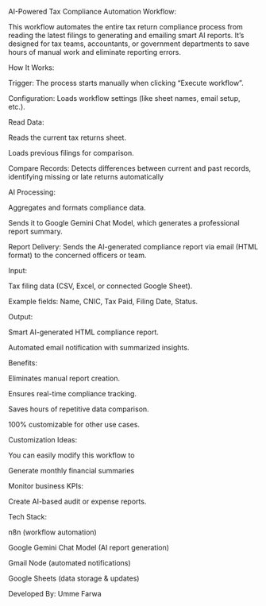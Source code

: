 
AI-Powered Tax Compliance Automation Workflow:

This workflow automates the entire tax return compliance process from reading the latest filings to generating and emailing smart AI reports. It’s designed for tax teams, accountants, or government departments to save hours of manual work and eliminate reporting errors.


How It Works:

Trigger: The process starts manually when clicking “Execute workflow”.

Configuration: Loads workflow settings (like sheet names, email setup, etc.).


Read Data:

Reads the current tax returns sheet.

Loads previous filings for comparison.

Compare Records: Detects differences between current and past records, identifying missing or late returns automatically


AI Processing:

Aggregates and formats compliance data.

Sends it to Google Gemini Chat Model, which generates a professional report summary.

Report Delivery: Sends the AI-generated compliance report via email (HTML format) to the concerned officers or team.


Input:

Tax filing data (CSV, Excel, or connected Google Sheet).

Example fields: Name, CNIC, Tax Paid, Filing Date, Status.


Output:

Smart AI-generated HTML compliance report.

Automated email notification with summarized insights.


Benefits:

Eliminates manual report creation.

Ensures real-time compliance tracking.

Saves hours of repetitive data comparison.

100% customizable for other use cases.


Customization Ideas:

You can easily modify this workflow to

Generate monthly financial summaries


Monitor business KPIs:

Create AI-based audit or expense reports.


Tech Stack:

n8n (workflow automation)

Google Gemini Chat Model (AI report generation)

Gmail Node (automated notifications)

Google Sheets (data storage & updates)


Developed By: Umme Farwa
